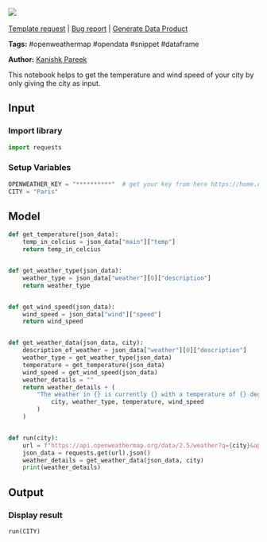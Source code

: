 <a href="https://app.naas.ai/user-redirect/naas/downloader?url=https://raw.githubusercontent.com/jupyter-naas/awesome-notebooks/master/OpenWeatherMap/OpenWeatherMap_Get_City_temperature_weather-type_wind-speed.ipynb" target="_parent"><img src="https://naasai-public.s3.eu-west-3.amazonaws.com/Open_in_Naas_Lab.svg"/></a><br><br><a href="https://github.com/jupyter-naas/awesome-notebooks/issues/new?assignees=&labels=&template=template-request.md&title=Tool+-+Action+of+the+notebook+">Template request</a> | <a href="https://github.com/jupyter-naas/awesome-notebooks/issues/new?assignees=&labels=bug&template=bug_report.md&title=OpenWeatherMap+-+Get+City+temperature+weather-type+wind-speed:+Error+short+description">Bug report</a> | <a href="https://app.naas.ai/user-redirect/naas/downloader?url=https://raw.githubusercontent.com/jupyter-naas/awesome-notebooks/master/Naas/Naas_Start_data_product.ipynb" target="_parent">Generate Data Product</a>

**Tags:** #openweathermap #opendata #snippet #dataframe

**Author:** [Kanishk Pareek](https://in.linkedin.com/in/kanishkpareek)

This notebook helps to get the temperature and wind speed of your city by only giving the city as input.

## Input
### Import library


```python
import requests
```

### Setup Variables


```python
OPENWEATHER_KEY = "**********"  # get your key from here https://home.openweathermap.org/api_keys (it takes couples of minutes)
CITY = "Paris"
```

## Model


```python
def get_temperature(json_data):
    temp_in_celcius = json_data["main"]["temp"]
    return temp_in_celcius


def get_weather_type(json_data):
    weather_type = json_data["weather"][0]["description"]
    return weather_type


def get_wind_speed(json_data):
    wind_speed = json_data["wind"]["speed"]
    return wind_speed


def get_weather_data(json_data, city):
    description_of_weather = json_data["weather"][0]["description"]
    weather_type = get_weather_type(json_data)
    temperature = get_temperature(json_data)
    wind_speed = get_wind_speed(json_data)
    weather_details = ""
    return weather_details + (
        "The weather in {} is currently {} with a temperature of {} degrees and wind speeds reaching {} km/ph".format(
            city, weather_type, temperature, wind_speed
        )
    )


def run(city):
    url = f"https://api.openweathermap.org/data/2.5/weather?q={city}&appid={OPENWEATHER_KEY}&units=metric"
    json_data = requests.get(url).json()
    weather_details = get_weather_data(json_data, city)
    print(weather_details)
```

## Output

### Display result


```python
run(CITY)
```


```python

```
